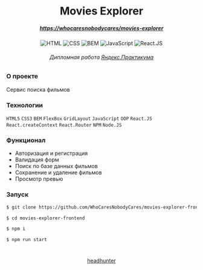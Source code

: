 <!-- # movies-explorer-frontend

http://andrewdiploma.nomoredomains.xyz.nomoredomains.sbs/ -->

<div align="center">

# Movies Explorer

##### [https://whocaresnobodycares/movies-explorer](http://andrewdiploma.nomoredomains.xyz.nomoredomains.sbs/)

![HTML](https://img.shields.io/badge/-HTML5-orange)
![CSS](https://img.shields.io/badge/-CSS3-blue)
![BEM](https://img.shields.io/badge/-BEM-green)
![JavaScript](https://img.shields.io/badge/-JavaScript-yellow)
![React.JS](https://img.shields.io/badge/-React.JS-blue)

###### Дипломная работа [Яндекс.Практикума](https://practicum.yandex.ru/)

</div>

### О проекте

Сервис поиска фильмов

### Технологии

`HTML5` `CSS3` `BEM` `FlexBox` `GridLayout` `JavaScript` `OOP` `React.JS` `React.createContext` `React.Router` `NPM` `Node.JS`

### Функционал

-   Авторизация и регистрация
-   Валидация форм
-   Поиск по базе данных фильмов
-   Сохранение и удаление фильмов
-   Просмотр превью

### Запуск

```bash
$ git clone https://github.com/WhoCaresNobodyCares/movies-explorer-frontend

$ cd movies-explorer-frontend

$ npm i

$ npm run start
```

<div align="center">

#

[headhunter](https://hh.ru/resume/46964546ff09ac2ced0039ed1f57626e4e6636)

</div>
